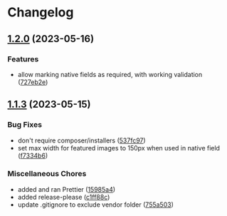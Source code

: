 # Changelog

## [1.2.0](https://github.com/winteragency/acf-native-fields/compare/v1.1.3...v1.2.0) (2023-05-16)


### Features

* allow marking native fields as required, with working validation ([727eb2e](https://github.com/winteragency/acf-native-fields/commit/727eb2eba01707a1110796ed72746349c5013431))

## [1.1.3](https://github.com/winteragency/acf-native-fields/compare/v1.1.2...v1.1.3) (2023-05-15)


### Bug Fixes

* don't require composer/installers ([537fc97](https://github.com/winteragency/acf-native-fields/commit/537fc97442673fb4c51810eb36fc3f2528cfcf94))
* set max width for featured images to 150px when used in native field ([f7334b6](https://github.com/winteragency/acf-native-fields/commit/f7334b6f81b4815b03e24c396d417a5d589a4cbf))


### Miscellaneous Chores

* added and ran Prettier ([15985a4](https://github.com/winteragency/acf-native-fields/commit/15985a4ddf5c18857c48db1900c6a3045f730eb4))
* added release-please ([c1ff88c](https://github.com/winteragency/acf-native-fields/commit/c1ff88c62918a0e424fe5486b6a8dcd3e9494b51))
* update .gitignore to exclude vendor folder ([755a503](https://github.com/winteragency/acf-native-fields/commit/755a503812adadad5092ddab898460872679b7fc))
